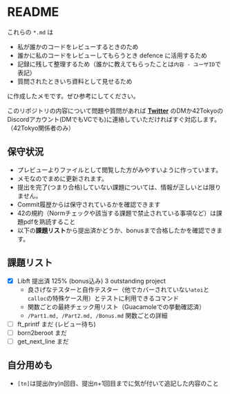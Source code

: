 # README 
これらの `*.md` は

- 私が誰かのコードをレビューするときのため
- 誰かに私のコードをレビューしてもらうとき defence に活用するため
- 記録に残して整理するため（誰かに教えてもらったことは`内容 - ユーザID`で表記）
- 質問されたときいち資料として見せるため

に作成したメモです。ぜひ参考にしてください。  

このリポジトリの内容について問題や質問があれば **[Twitter](https://twitter.com/__uosushi__)** のDMか42TokyoのDiscordアカウント(DMでもVCでも)に連絡していただければすぐ対応します。（42Tokyo関係者のみ）  

## 保守状況
- プレビューよりファイルとして閲覧した方がみやすいように作っています。
- メモなのでまめに更新されます。  
- 提出を完了(つまり合格)していない課題については、情報が正しいとは限りません。  
- Commit履歴からは保守されているかを確認できます
- 42の規約（Normチェックや該当する課題で禁止されている事項など）は課題pdfを熟読すること
- 以下の**課題リスト**から提出済かどうか、bonusまで合格したかを確認できます。 

## 課題リスト
- [x] Libft 提出済 125% (bonus込み) 3 outstanding project
	- 良さげなテスターと自作テスター（他でカバーされていない`atoi`と`calloc`の特殊ケース用）とテストに利用できるコマンド
	- 関数ごとの最終チェック用リスト（Guacamoleでの挙動確認済）
	- `/Part1.md, /Part2.md, /Bonus.md` 関数ごとの詳細
- [ ] ft_printf     まだ (レビュー待ち)
- [ ] born2beroot   まだ
- [ ] get_next_line まだ

## 自分用めも
- `[tn]`は提出(try)n回目、提出n+1回目までに気が付いて追記した内容のこと